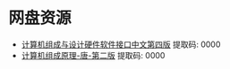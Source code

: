 # 网盘资源
- [计算机组成与设计硬件软件接口中文第四版](https://pan.baidu.com/s/1RfsGZAB9buclMIFL529LiA) 提取码: 0000
- [计算机组成原理-唐-第二版](https://pan.baidu.com/s/1rNJoGqLBhlNOasEviNohDA) 提取码: 0000
